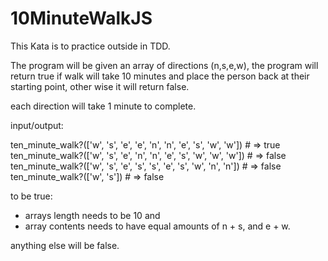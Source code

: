 # 10MinuteWalkJS

This Kata is to practice outside in TDD.

The program will be given an array of directions (n,s,e,w), the program will return true if walk will take 10 minutes and place the person back at their starting point, other wise it will return false.

each direction will take 1 minute to complete.

input/output:

ten_minute_walk?(['w', 's', 'e', 'e', 'n', 'n', 'e', 's', 'w', 'w']) # => true
ten_minute_walk?(['w', 's', 'e', 'n', 'n', 'e', 's', 'w', 'w', 'w']) # => false
ten_minute_walk?(['w', 's', 'e', 's', 's', 'e', 's', 'w', 'n', 'n']) # => false
ten_minute_walk?(['w', 's']) # => false

to be true:

- arrays length needs to be 10 and 
- array contents needs to have equal amounts of n + s, and e + w.

anything else will be false.